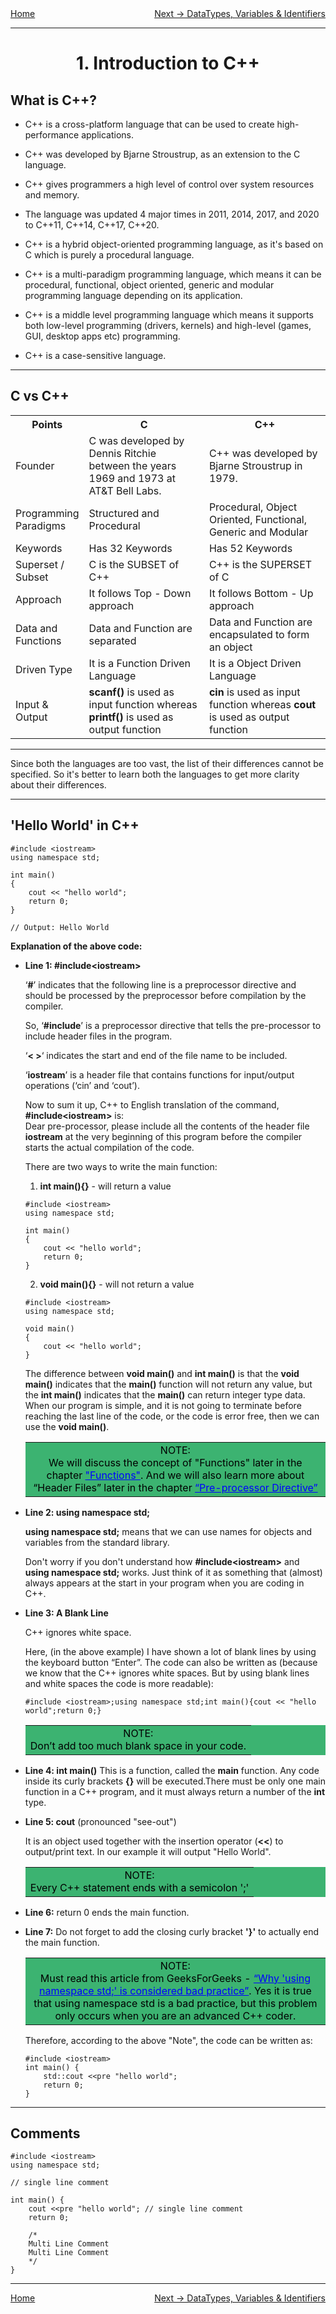 <div style="display: flex; justify-content: space-between">
<a href="../C++.md">Home</a>
<br/>
<a href="./2. DataTypes, Variables & Identifiers - C++.md">Next -> DataTypes, Variables & Identifiers</a>
</div>

<hr/>

<h1 style="text-align: center">1. Introduction to C++</h1>

## What is C++?

- C++ is a cross-platform language that can be used to create high-performance applications.

- C++ was developed by Bjarne Stroustrup, as an extension to the C language.

- C++ gives programmers a high level of control over system resources and memory.

- The language was updated 4 major times in 2011, 2014, 2017, and 2020 to C++11, C++14, C++17, C++20.

- C++ is a hybrid object-oriented programming language, as it's based on C which is purely a procedural language.

- C++ is a multi-paradigm programming language, which means it can be procedural, functional, object oriented, generic and modular programming language depending on its application.

- C++  is a middle level programming language which means it supports both low-level programming (drivers, kernels) and high-level (games, GUI, desktop apps etc) programming.

- C++ is a case-sensitive language.

<hr/>

## C vs C++

<table style="width:100%">
	<tr>
		<th style="width:10%">Points</th>
		<th style="width:40%">C</th>
		<th style="width:40%">C++</th>
	</tr>
	<tr>
		<td>Founder</td>
		<td>
			C was developed by Dennis Ritchie between the years 1969 and 1973 at
			AT&T Bell Labs.
		</td>
		<td>C++ was developed by Bjarne Stroustrup in 1979.</td>
	</tr>
	<tr>
		<td>Programming Paradigms</td>
		<td>Structured and Procedural</td>
		<td>Procedural, Object Oriented, Functional, Generic and Modular</td>
	</tr>
	<tr>
		<td>Keywords</td>
		<td>Has 32 Keywords</td>
		<td>Has 52 Keywords</td>
	</tr>
	<tr>
		<td>Superset / Subset</td>
		<td>C is the SUBSET of C++</td>
		<td>C++ is the SUPERSET of C</td>
	</tr>
	<tr>
		<td>Approach</td>
		<td>It follows Top - Down approach</td>
		<td>It follows Bottom - Up approach</td>
	</tr>
	<tr>
		<td>Data and Functions</td>
		<td>Data and Function are separated</td>
		<td>Data and Function are encapsulated to form an object</td>
	</tr>
	<tr>
		<td>Driven Type</td>
		<td>It is a Function Driven Language</td>
		<td>It is a Object Driven Language</td>
	</tr>
	<tr>
		<td>Input & Output</td>
		<td>
			<b>scanf()</b> is used as input function whereas <b>printf()</b> is
			used as output function
		</td>
		<td>
			<b>cin</b> is used as input function whereas <b>cout</b> is used as
			output function
		</td>
	</tr>
</table>

<hr/>

Since both the languages are too vast, the list of their differences cannot be specified. So it's better to learn both the languages to get more clarity about their differences.

<hr/>

## 'Hello World' in C++

```
#include <iostream>
using namespace std;

int main()
{
	cout << "hello world";
	return 0;
}

// Output: Hello World
```

**Explanation of the above code:**
- **Line 1: #include\<iostream>**

	‘**#**’ indicates that the following line is a preprocessor directive and should be processed by the preprocessor before compilation by the compiler. <br/>

	So, ‘**#include**’ is a preprocessor directive that tells the pre-processor to include header files in the program. <br/>

	‘**< >**‘ indicates the start and end of the file name to be included. <br/>

	‘**iostream**’ is a header file that contains functions for input/output operations (‘cin’ and ‘cout’).<br/>

	Now to sum it up, C++ to English translation of the command, 
	**#include\<iostream>** is: <br/>
	Dear pre-processor, please include all the contents of the header file **iostream** at the very beginning of this program before the compiler starts the actual compilation of the code. <br/>

	There are two ways to write the main function:

	1. **int main(){}** -  will return a value
	```
	#include <iostream>
	using namespace std;

	int main()
	{
		cout << "hello world";
		return 0;
	}
	```
	2. **void main(){}** - will not return a value
	```
	#include <iostream>
	using namespace std;

	void main()
	{
		cout << "hello world";
	}
	``` 
    The difference between **void main()** and **int main()** is that the **void main()** indicates that the **main()** function will not return any value, but the **int main()** indicates that the **main()** can return integer type data. When our program is simple, and it is not going to terminate before reaching the last line of the code, or the code is error free, then we can use the **void main()**.

    <table  style="width: 100%; text-align: center; background-color: MediumSeaGreen; color: black">
        <tr>
            <td>
                NOTE: <br/>
                We will discuss the concept of "Functions" later in the chapter <a style="color: Blue; text-decoration: underline" href="#">"Functions"</a>. And we will also learn more about “Header Files” later in the chapter <a style="color: Blue; text-decoration: underline" href="#">“Pre-processor Directive”</a>
            </td>
        </tr>
    </table>

- **Line 2: using namespace std;**

    **using namespace std;** means that we can use names for objects and variables from the standard library.

    Don't worry if you don't understand how **#include\<iostream>** and **using namespace std;** works. Just think of it as something that (almost) always appears at the start in your program when you are coding in C++.

- **Line 3: A Blank Line**

    C++ ignores white space.
    
    Here, (in the above example) I have shown a lot of blank lines by using the keyboard button “Enter”. The code can also be written as (because we know that the C++ ignores white spaces. But by using blank lines and white spaces the code is more readable):

    ```
    #include <iostream>;using namespace std;int main(){cout << "hello world";return 0;}
    ```
    <table  style="width: 100%; text-align: center; background-color: MediumSeaGreen; color: black">
        <tr>
            <td>
                NOTE: <br/>
                Don’t add too much blank space in your code.
            </td>
        </tr>
    </table>

- **Line 4: int main()**
    This is a function, called the **main** function. Any code inside its curly brackets **{}** will be executed.There must be only one main function in a C++ program, and it must always return a number of the **int** type.

- **Line 5: cout** (pronounced "see-out") 

    It is an object used together with the insertion operator (**<<**) to output/print text. In our example it will output "Hello World".

    <table  style="width: 100%; text-align: center; background-color: MediumSeaGreen; color: black">
        <tr>
            <td>
                NOTE: <br/>
                Every C++ statement ends with a semicolon ';'
            </td>
        </tr>
    </table>    

- **Line 6:** return 0 ends the main function.

- **Line 7:** Do not forget to add the closing curly bracket **'}'** to actually end the main function.

    
    <table  style="width: 100%; text-align: center; background-color: MediumSeaGreen; color: black">
        <tr>
            <td>
                NOTE: <br/>
                Must read this article from GeeksForGeeks - <a style="color: Blue; text-decoration: underline" href="https://www.geeksforgeeks.org/using-namespace-std-considered-bad-practice/">“Why 'using namespace std;' is considered bad practice”</a>. Yes it is true that using namespace std is a bad practice, but this problem only occurs when you are an advanced C++ coder.
            </td>
        </tr>
    </table> 

    Therefore, according to the above "Note", the code can be written as:

    ```
    #include <iostream>
    int main() {
        std::cout <<pre "hello world";
        return 0;
    }
    ```
<hr/>

## Comments

```
#include <iostream>
using namespace std;

// single line comment

int main() {
    cout <<pre "hello world"; // single line comment
    return 0;

    /*
    Multi Line Comment
    Multi Line Comment
    */
}
```
<hr/>

<div style="display: flex; justify-content: space-between">
<a href="../C++.md">Home</a>
<br/>
<a href="./2. DataTypes, Variables & Identifiers - C++.md">Next -> DataTypes, Variables & Identifiers</a>
</div>